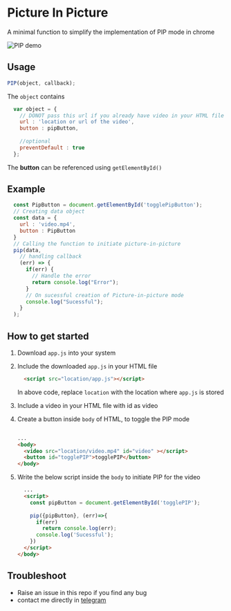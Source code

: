 # Picture In Picture
A minimal function to simplify the implementation of PIP mode in chrome

![PIP demo](http://g.recordit.co/M4SXr0PJcw.gif)

## Usage
  ```javascript
  PIP(object, callback);
  ```
  The `object` contains
  ```javascript
    var object = {
      // DONOT pass this url if you already have video in your HTML file
      url : 'location or url of the video',
      button : pipButton,
      
      //optional
      preventDefault : true
    };
  ```
  The **button** can be referenced using `getElementById()`
  
## Example
  ```javascript
    const PipButton = document.getElementById('togglePipButton');
    // Creating data object
    const data = {
      url : 'video.mp4',
      button : PipButton
    }
    // Calling the function to initiate picture-in-picture
    pip(data,
      // handling callback
      (err) => {
        if(err) {
          // Handle the error
          return console.log("Error");
        }
        // On sucessful creation of Picture-in-picture mode
        console.log("Sucessful");
      }
    );
  ```
  
  ## How to get started
   1. Download `app.js` into your system
   
   2. Include the downloaded `app.js` in your HTML file
      ```HTML
        <script src="location/app.js"></script>
      ```
      In above code, replace `location` with the location where `app.js` is stored
      
   3. Include a video in your HTML file with id as video
   
   4. Create a button inside `body` of HTML, to toggle the PIP mode
      ```HTML
     
      ...
      <body>
        <video src="location/video.mp4" id="video" ></script>
        <button id="togglePIP">togglePIP</button>
      </body>
      
      ```
   4. Write the below script inside the `body` to initiate PIP for the video
      ```HTML
        ...
        <script>
          const pipButton = document.getElementById('togglePIP');
        
          pip({pipButton}, (err)=>{
            if(err)
              return console.log(err);
            console.log('Sucessful');
          })
        </script>
      </body>
      ```
 ## Troubleshoot
  - Raise an issue in this repo if you find any bug
  - contact me directly in [telegram](https://t.me/harsha20599)
